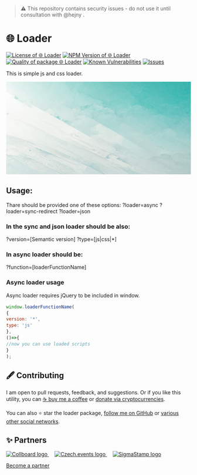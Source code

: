 > :warning: This repository contains security issues - do not use it until consultation with @hejny .

# 🌐 Loader

<!--Badges-->
<!--⚠️WARNING: This section was generated by https://github.com/hejny/batch-project-editor/blob/main/src/workflows/800-badges/badges.ts so every manual change will be overwritten.-->


[![License of 🌐 Loader](https://img.shields.io/github/license/hejny/loader.svg?style=flat)](https://github.com/hejny/loader/blob/master/LICENSE)
[![NPM Version of 🌐 Loader](https://badge.fury.io/js/loader.svg)](https://www.npmjs.com/package/loader)
[![Quality of package 🌐 Loader](https://packagequality.com/shield/loader.svg)](https://packagequality.com/#?package=loader)
[![Known Vulnerabilities](https://snyk.io/test/github/hejny/loader/badge.svg)](https://snyk.io/test/github/hejny/loader)
[![Issues](https://img.shields.io/github/issues/hejny/loader.svg?style=flat)](https://github.com/hejny/loader/issues)

<!--/Badges-->

This is simple js and css loader.



<!--Wallpaper-->
<!--⚠️WARNING: This section was generated by https://github.com/hejny/batch-project-editor/blob/main/src//workflows/315-ai-generated-wallpaper/4-aiGeneratedWallpaperUseInReadme.ts so every manual change will be overwritten.-->
![Wallpaper of 🌐 Loader](assets/ai/wallpaper/gallery/08db3eca-8524-4c2c-8459-d07cd120c9ac-0_0.png)
<!--/Wallpaper-->

## Usage:

Thare should be provided one of these options:
?loader=async
?loader=sync-redirect
?loader=json

### In the sync and json loader should be also:
?version=[Semantic version]
?type=[js|css|*]

### In async loader should be:
?function=[loaderFunctionName]

### Async loader usage

Async loader requires jQuery to be included in window.

```javascript
window.loaderFunctionName(
{
version: '*',
type: 'js'
},
()=>{
//now you can use loaded scripts
}
);
```



<!--Contributing-->
<!--⚠️WARNING: This section was generated by https://github.com/hejny/batch-project-editor/blob/main/src/workflows/810-contributing/contributing.ts so every manual change will be overwritten.-->

## 🖋️ Contributing

I am open to pull requests, feedback, and suggestions. Or if you like this utility, you can [☕ buy me a coffee](https://www.buymeacoffee.com/hejny) or [donate via cryptocurrencies](https://github.com/hejny/hejny/blob/main/documents/crypto.md).

You can also ⭐ star the loader package, [follow me on GitHub](https://github.com/hejny) or [various other social networks](https://www.pavolhejny.com/contact/).

<!--/Contributing-->


<!--Partners-->
<!--⚠️WARNING: This section was generated by https://github.com/hejny/batch-project-editor/blob/main/src/workflows/820-partners/partners.ts so every manual change will be overwritten.-->

## ✨ Partners


<a href="https://collboard.com/">
<img src="https://collboard.fra1.cdn.digitaloceanspaces.com/assets/18.12.1/logo-small.png" alt="Collboard logo" width="50"  />
</a>
&nbsp;&nbsp;&nbsp;
<a href="https://czech.events/">
<img src="https://czech.events/design/logos/czech.events.transparent-logo.png" alt="Czech.events logo" width="50"  />
</a>
&nbsp;&nbsp;&nbsp;
<a href="https://sigmastamp.ml/">
<img src="https://www.sigmastamp.ml/sigmastamp-logo.white.svg" alt="SigmaStamp logo" width="50"  />
</a>


[Become a partner](https://www.pavolhejny.com/contact/)

<!--/Partners-->